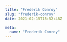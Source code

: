 ```yaml
---
title: "Frederik Conroy"
slug: "frederik-conroy"
date: 2021-02-15T15:52:48Z

meta:
  name: "Frederik Conroy"
---
```


